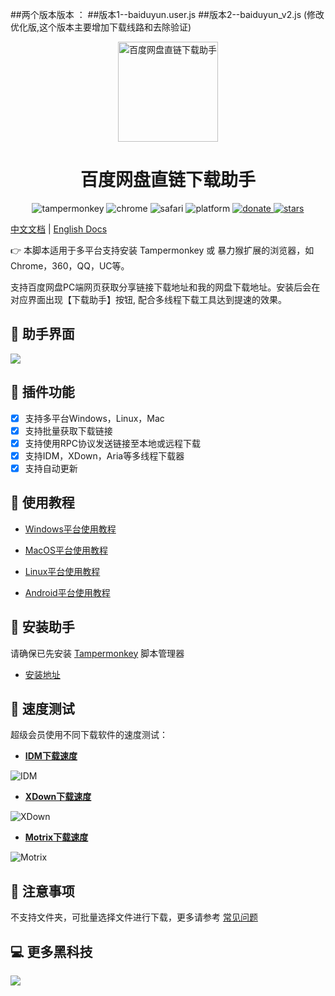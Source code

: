 ##两个版本版本 ：
##版本1--baiduyun.user.js
##版本2--baiduyun_v2.js (修改优化版,这个版本主要增加下载线路和去除验证)

<p align="center">
  <a href="https://www.baiduyun.wiki">
    <img width="160" src="https://www.baiduyun.wiki/logo.png" alt="百度网盘直链下载助手">
  </a>
</p>

<h1 align="center">百度网盘直链下载助手</h1>

<p align="center">
  <img src="https://img.shields.io/badge/tamperMonkey-v4.8-brightgreen.svg" alt="tampermonkey">
  <img src="https://img.shields.io/badge/chrome%20x64-v76.0-brightgreen.svg" alt="chrome">
  <img src="https://img.shields.io/badge/safari%20-v12.0-brightgreen.svg" alt="safari">
  <img src="https://img.shields.io/badge/platform-Windows%20%7C%20Mac%20%7C%20Android-blue.svg" alt="platform">
  <a href="https://www.baiduyun.wiki/zh-cn/donate.html">
    <img src="https://img.shields.io/badge/%24-donate-ff69b4.svg" alt="donate">
  </a>
  <a href="https://github.com/syhyz1990/baiduyun">
    <img src="https://img.shields.io/badge/Star-10k+-yellow.svg?style=social&logo=github" alt="stars">
  </a>
</p>

[中文文档](README.md) | [English Docs](README_EN.md)

👉 本脚本适用于多平台支持安装 Tampermonkey 或 暴力猴扩展的浏览器，如Chrome，360，QQ，UC等。

支持百度网盘PC端网页获取分享链接下载地址和我的网盘下载地址。安装后会在对应界面出现【下载助手】按钮, 配合多线程下载工具达到提速的效果。

## 🎨 助手界面
![](https://i.loli.net/2020/08/18/gHYE8da6XKRJAIj.png)

## 🔧 插件功能
  - [x] 支持多平台Windows，Linux，Mac
  - [x] 支持批量获取下载链接
  - [x] 支持使用RPC协议发送链接至本地或远程下载
  - [x] 支持IDM，XDown，Aria等多线程下载器
  - [x] 支持自动更新

## 📖 使用教程

- [Windows平台使用教程](https://www.baiduyun.wiki/zh-cn/windows/)

- [MacOS平台使用教程](https://www.baiduyun.wiki/zh-cn/mac/)

- [Linux平台使用教程](https://www.baiduyun.wiki/zh-cn/linux/)

- [Android平台使用教程](https://www.baiduyun.wiki/zh-cn/android/)

## 💽 安装助手
请确保已先安装 [Tampermonkey](http://pan.baiduyun.wiki/down) 脚本管理器

- [安装地址](https://www.baiduyun.wiki/install.html)

## 🚀 速度测试

超级会员使用不同下载软件的速度测试：

- **[IDM下载速度](http://pan.baiduyun.wiki/down)**

![IDM](https://i.loli.net/2020/10/07/PDeTtzvUNXEcdwB.gif)

- **[XDown下载速度](http://pan.baiduyun.wiki/down)**

![XDown](https://i.loli.net/2020/10/07/jOoC17iVQ8ef3X4.gif)

- **[Motrix下载速度](http://pan.baiduyun.wiki/down)**

![Motrix](https://i.loli.net/2020/10/07/KEqvPQeC7YDVTs6.gif)

## 👻 注意事项
不支持文件夹，可批量选择文件进行下载，更多请参考 [常见问题](https://www.baiduyun.wiki/zh-cn/question.html)

## 💻 更多黑科技
![](https://i.loli.net/2019/11/28/lAFfphM8KYHeGgJ.png)
